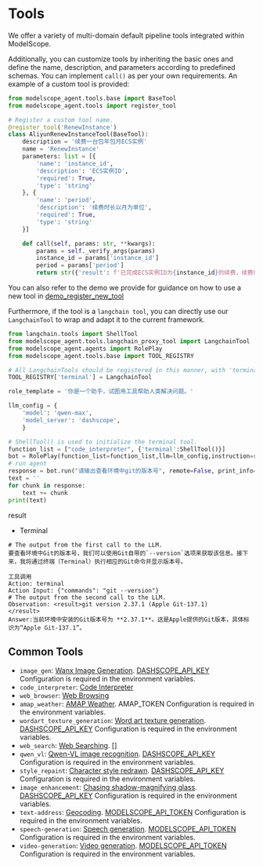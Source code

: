 # Tools

We offer a variety of multi-domain default pipeline tools integrated within ModelScope.

Additionally, you can customize tools by inheriting the basic ones and define the name, description, and parameters according to predefined schemas. You can implement `call()` as per your own requirements. An example of a custom tool is provided:

```python
from modelscope_agent.tools.base import BaseTool
from modelscope_agent.tools import register_tool

# Register a custom tool name.
@register_tool('RenewInstance')
class AliyunRenewInstanceTool(BaseTool):
    description = '续费一台包年包月ECS实例'
    name = 'RenewInstance'
    parameters: list = [{
        'name': 'instance_id',
        'description': 'ECS实例ID',
        'required': True,
        'type': 'string'
    }, {
        'name': 'period',
        'description': '续费时长以月为单位',
        'required': True,
        'type': 'string'
    }]

    def call(self, params: str, **kwargs):
        params = self._verify_args(params)
        instance_id = params['instance_id']
        period = params['period']
        return str({'result': f'已完成ECS实例ID为{instance_id}的续费，续费时长{period}月'})
```

You can also refer to the demo we provide for guidance on how to use a new tool in [demo_register_new_tool](../../demo/demo_register_new_tool.ipynb)

Furthermore, if the tool is a `langchain tool`, you can directly use our `LangchainTool` to wrap and adapt it to the current framework.

```python
from langchain.tools import ShellTool
from modelscope_agent.tools.langchain_proxy_tool import LangchainTool
from modelscope_agent.agents import RolePlay
from modelscope_agent.tools.base import TOOL_REGISTRY

# All LangchainTools should be registered in this manner, with 'terminal' being the tool name that will change according to the task.
TOOL_REGISTRY['terminal'] = LangchainTool

role_template = '你是一个助手，试图用工具帮助人类解决问题。'

llm_config = {
    'model': 'qwen-max',
    'model_server': 'dashscope',
    }

# ShellTool() is used to initialize the terminal tool.
function_list = ["code_interpreter", {'terminal':ShellTool()}]
bot = RolePlay(function_list=function_list,llm=llm_config,instruction=role_template)
# run agent
response = bot.run("请输出查看环境中git的版本号", remote=False, print_info=True)
text = ''
for chunk in response:
    text += chunk
print(text)
```

result
- Terminal

```shell
# The output from the first call to the LLM.
要查看环境中Git的版本号，我们可以使用Git自带的`--version`选项来获取该信息。接下来，我将通过终端（Terminal）执行相应的Git命令并显示版本号。

工具调用
Action: terminal
Action Input: {"commands": "git --version"}
# The output from the second call to the LLM.
Observation: <result>git version 2.37.1 (Apple Git-137.1)
</result>
Answer:当前环境中安装的Git版本号为 **2.37.1**。这是Apple提供的Git版本，具体标识为“Apple Git-137.1”。
```

## Common Tools
- `image_gen`: [Wanx Image Generation](https://help.aliyun.com/zh/dashscope/developer-reference/tongyi-wanxiang). [DASHSCOPE_API_KEY](https://help.aliyun.com/zh/dashscope/developer-reference/activate-dashscope-and-create-an-api-key) Configuration is required in the environment variables.
- `code_interpreter`: [Code Interpreter](https://jupyter-client.readthedocs.io/en/5.2.2/api/client.html)
- `web_browser`: [Web Browsing](https://python.langchain.com/docs/use_cases/web_scraping)
- `amap_weather`: [AMAP Weather](https://lbs.amap.com/api/javascript-api-v2/guide/services/weather). AMAP_TOKEN Configuration is required in the environment variables.
- `wordart_texture_generation`: [Word art texture generation](https://help.aliyun.com/zh/dashscope/developer-reference/wordart). [DASHSCOPE_API_KEY](https://help.aliyun.com/zh/dashscope/developer-reference/activate-dashscope-and-create-an-api-key) Configuration is required in the environment variables.
- `web_search`: [Web Searching](https://learn.microsoft.com/en-us/bing/search-apis/bing-web-search/overview). []
- `qwen_vl`: [Qwen-VL image recognition](https://help.aliyun.com/zh/dashscope/developer-reference/tongyi-qianwen-vl-plus-api). [DASHSCOPE_API_KEY](https://help.aliyun.com/zh/dashscope/developer-reference/activate-dashscope-and-create-an-api-key) Configuration is required in the environment variables.
- `style_repaint`: [Character style redrawn](https://help.aliyun.com/zh/dashscope/developer-reference/tongyi-wanxiang-style-repaint). [DASHSCOPE_API_KEY](https://help.aliyun.com/zh/dashscope/developer-reference/activate-dashscope-and-create-an-api-key) Configuration is required in the environment variables.
- `image_enhancement`: [Chasing shadow-magnifying glass](https://github.com/dreamoving/Phantom). [DASHSCOPE_API_KEY](https://help.aliyun.com/zh/dashscope/developer-reference/activate-dashscope-and-create-an-api-key) Configuration is required in the environment variables.
- `text-address`: [Geocoding](https://www.modelscope.cn/models/iic/mgeo_geographic_elements_tagging_chinese_base/summary). [MODELSCOPE_API_TOKEN](https://www.modelscope.cn/my/myaccesstoken) Configuration is required in the environment variables.
- `speech-generation`: [Speech generation](https://www.modelscope.cn/models/iic/speech_sambert-hifigan_tts_zh-cn_16k/summary). [MODELSCOPE_API_TOKEN](https://www.modelscope.cn/my/myaccesstoken) Configuration is required in the environment variables.
- `video-generation`: [Video generation](https://www.modelscope.cn/models/iic/text-to-video-synthesis/summary). [MODELSCOPE_API_TOKEN](https://www.modelscope.cn/my/myaccesstoken) Configuration is required in the environment variables.
